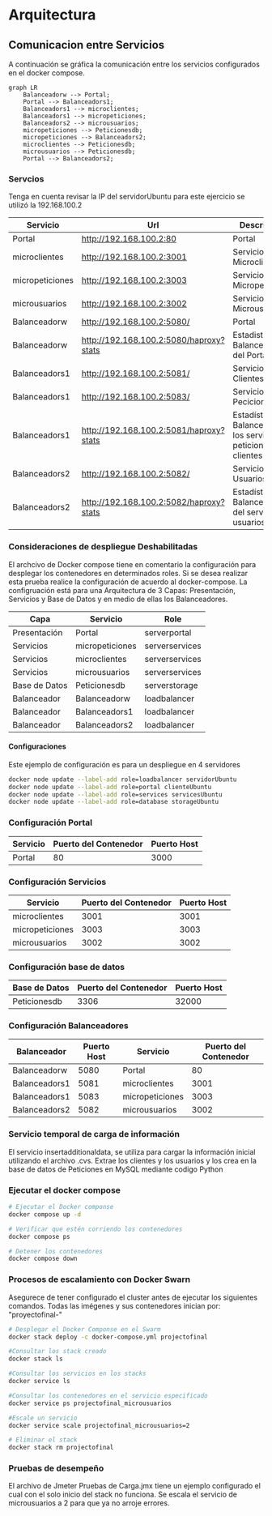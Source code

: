 # Arquitectura

## Comunicacion entre Servicios
A continuación se gráfica la comunicación entre los servicios configurados en el docker compose.

```mermaid
graph LR
    Balanceadorw --> Portal;
    Portal --> Balanceadors1;
    Balanceadors1 --> microclientes;
    Balanceadors1 --> micropeticiones;
    Balanceadors2 --> microusuarios;
    micropeticiones --> Peticionesdb;
    micropeticiones --> Balanceadors2;
    microclientes --> Peticionesdb;
    microusuarios --> Peticionesdb;
    Portal --> Balanceadors2;
```

### Servcios

Tenga en cuenta revisar la IP del servidorUbuntu para este ejercicio se utilizó la 192.168.100.2

Servicio | Url | Descripción
------------ | ------------ | -------------
Portal | http://192.168.100.2:80 | Portal
microclientes | http://192.168.100.2:3001 | Servicio Microclientes
micropeticiones | http://192.168.100.2:3003 | Servicio Micropeticiones
microusuarios | http://192.168.100.2:3002 | Servicio Microusuarios
Balanceadorw | http://192.168.100.2:5080/ | Portal
Balanceadorw | http://192.168.100.2:5080/haproxy?stats | Estadisticas del Balanceador del Portal
Balanceadors1 | http://192.168.100.2:5081/ | Servicio Clientes
Balanceadors1 | http://192.168.100.2:5083/ | Servicio Peciciones
Balanceadors1 | http://192.168.100.2:5081/haproxy?stats | Estadísticas del Balanceador de los servicios de peticiones y clientes
Balanceadors2 | http://192.168.100.2:5082/ | Servicio Usuarios
Balanceadors2 | http://192.168.100.2:5082/haproxy?stats | Estadísticas del Balanceador del servicio de usuarios

### Consideraciones de despliegue Deshabilitadas

El archcivo de Docker compose tiene en comentario la configuración para desplegar los contenedores en determinados roles. Si se desea realizar esta prueba realice la configuración de acuerdo al docker-compose. La configruación está para una Arquitectura de 3 Capas: Presentación, Servicios  y Base de Datos y en medio de ellas los Balanceadores.

Capa | Servicio | Role
------------ | ------------ | -------------
Presentación | Portal | serverportal
Servicios | micropeticiones | serverservices
Servicios | microclientes | serverservices
Servicios | microusuarios | serverservices
Base de Datos | Peticionesdb | serverstorage
Balanceador | Balanceadorw | loadbalancer
Balanceador | Balanceadors1 | loadbalancer
Balanceador | Balanceadors2 | loadbalancer

#### Configuraciones

Este ejemplo de configuración es para un despliegue en 4 servidores

```sh
docker node update --label-add role=loadbalancer servidorUbuntu
docker node update --label-add role=portal clienteUbuntu
docker node update --label-add role=services servicesUbuntu
docker node update --label-add role=database storageUbuntu

```

### Configuración Portal

Servicio | Puerto del Contenedor | Puerto Host
------------ | ------------ | ------------
Portal | 80 | 3000

### Configuración Servicios

Servicio | Puerto del Contenedor | Puerto Host
------------ | ------------ | ------------
microclientes | 3001 | 3001
micropeticiones | 3003 | 3003
microusuarios | 3002 | 3002

### Configuración base de datos

Base de Datos | Puerto del Contenedor | Puerto Host
------------ | ------------ | ------------
Peticionesdb | 3306 | 32000

### Configuración Balanceadores

Balanceador | Puerto Host | Servicio | Puerto del Contenedor
------------ | ------------ | ------------- | -------------
Balanceadorw | 5080 | Portal | 80
Balanceadors1 | 5081 | microclientes | 3001
Balanceadors1 | 5083 | micropeticiones | 3003
Balanceadors2 | 5082 | microusuarios | 3002

### Servicio temporal de carga de información

El servicio insertadditionaldata, se utiliza para cargar la información inicial utilizando el archivo .cvs. Extrae los clientes y los usuarios y los crea en la base de datos de Peticiones en MySQL mediante codigo Python

### Ejecutar el docker compose
```sh
# Ejecutar el Docker componse
docker compose up -d 

# Verificar que estén corriendo los contenedores 
docker compose ps 

# Detener los contenedores
docker compose down
```

### Procesos de escalamiento con Docker Swarn

Asegurece de tener configurado el cluster antes de ejecutar los siguientes comandos.
Todas las imégenes y sus contenedores inician por: "proyectofinal-"

```sh
# Desplegar el Docker Componse en el Swarm
docker stack deploy -c docker-compose.yml projectofinal

#Consultar los stack creado
docker stack ls 

#Consultar los servicios en los stacks
docker service ls 

#Consultar los contenedores en el servicio especificado
docker service ps projectofinal_microusuarios

#Escale un servicio
docker service scale projectofinal_microusuarios=2 

# Eliminar el stack
docker stack rm projectofinal 

```

### Pruebas de desempeño

El archivo de Jmeter Pruebas de Carga.jmx tiene un ejemplo configurado el cual con el solo inicio del stack no funciona. Se escala el servicio de microusuarios a 2 para que ya no arroje errores.


